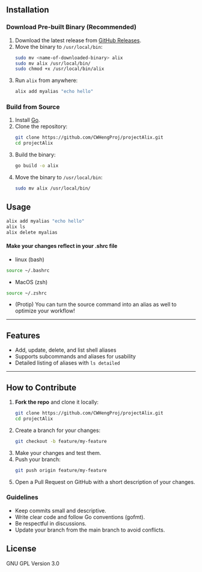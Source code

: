 ## Installation

### Download Pre-built Binary (Recommended)

1. Download the latest release from [GitHub Releases](https://github.com/CWHengProj/projectAlix/releases).
2. Move the binary to `/usr/local/bin`:
   ```sh
   sudo mv <name-of-downloaded-binary> alix
   sudo mv alix /usr/local/bin/
   sudo chmod +x /usr/local/bin/alix
   ```
3. Run `alix` from anywhere:
   ```sh
   alix add myalias "echo hello"
   ```

### Build from Source

1. Install [Go](https://golang.org/doc/install).
2. Clone the repository:
   ```sh
   git clone https://github.com/CWHengProj/projectAlix.git
   cd projectAlix
   ```
3. Build the binary:
   ```sh
   go build -o alix
   ```
4. Move the binary to `/usr/local/bin`:
   ```sh
   sudo mv alix /usr/local/bin/
   ```

## Usage

```sh
alix add myalias "echo hello"
alix ls
alix delete myalias
```
#### Make your changes reflect in your .shrc file
- linux (bash)
```sh
source ~/.bashrc
```
- MacOS (zsh)
```sh
source ~/.zshrc
```
- (Protip) You can turn the source command into an alias as well to optimize your workflow!
---

## Features

- Add, update, delete, and list shell aliases
- Supports subcommands and aliases for usability
- Detailed listing of aliases with ```ls detailed```

---

## How to Contribute

1. **Fork the repo** and clone it locally:
   ```sh
   git clone https://github.com/CWHengProj/projectAlix.git
   cd projectAlix
   ```
2. Create a branch for your changes:
    ```sh 
    git checkout -b feature/my-feature
    ```
3. Make your changes and test them.
4. Push your branch:
    ```sh
    git push origin feature/my-feature
    ```
5. Open a Pull Request on GitHub with a short description of your changes.
### Guidelines
- Keep commits small and descriptive.
- Write clear code and follow Go conventions (gofmt).
- Be respectful in discussions.
- Update your branch from the main branch to avoid conflicts.

## License
GNU GPL Version 3.0